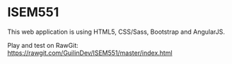 # ISEM551
This web application is using HTML5, CSS/Sass, Bootstrap and AngularJS.

Play and test on RawGit: https://rawgit.com/GuilinDev/ISEM551/master/index.html
